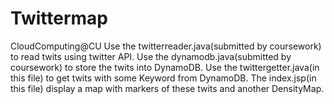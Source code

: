 Twittermap
==========

CloudComputing@CU
Use the twitterreader.java(submitted by coursework) to read twits using twitter API.
Use the dynamodb.java(submitted by coursework) to store the twits into DynamoDB.
Use the twittergetter.java(in this file) to get twits with some Keyword from DynamoDB.
The index.jsp(in this file) display a map with markers of these twits and another DensityMap.
